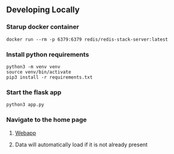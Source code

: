 ## Developing Locally

### Starup docker container

```
docker run --rm -p 6379:6379 redis/redis-stack-server:latest
```


### Install python requirements

```
python3 -m venv venv
source venv/bin/activate
pip3 install -r requirements.txt
```

### Start the flask app

```
python3 app.py
```

### Navigate to the home page

1) [Webapp](http://localhost:5000)

2) Data will automatically load  if it is not already present

